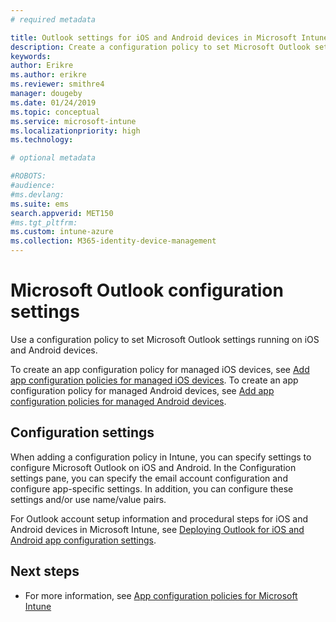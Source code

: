 ```yaml
---
# required metadata

title: Outlook settings for iOS and Android devices in Microsoft Intune
description: Create a configuration policy to set Microsoft Outlook settings running on iOS and Android devices.
keywords:
author: Erikre
ms.author: erikre
ms.reviewer: smithre4
manager: dougeby
ms.date: 01/24/2019
ms.topic: conceptual
ms.service: microsoft-intune
ms.localizationpriority: high
ms.technology:

# optional metadata

#ROBOTS:
#audience:
#ms.devlang:
ms.suite: ems
search.appverid: MET150
#ms.tgt_pltfrm:
ms.custom: intune-azure
ms.collection: M365-identity-device-management
---
```


# Microsoft Outlook configuration settings 

Use a configuration policy to set Microsoft Outlook settings running on iOS and Android devices. 

To create an app configuration policy for managed iOS devices, see [Add app configuration policies for managed iOS devices](app-configuration-policies-use-ios.md). To create an app configuration policy for managed Android devices, see [Add app configuration policies for managed Android devices](app-configuration-policies-use-android.md). 

## Configuration settings

When adding a configuration policy in Intune, you can specify settings to configure Microsoft Outlook on iOS and Android. In the Configuration settings pane, you can specify the email account configuration and configure app-specific settings. In addition, you can configure these settings and/or use name/value pairs.

For Outlook account setup information and procedural steps for iOS and Android devices in Microsoft Intune, see [Deploying Outlook for iOS and Android app configuration settings](https://docs.microsoft.com/exchange/clients-and-mobile-in-exchange-online/outlook-for-ios-and-android/outlook-for-ios-and-android-configuration-with-microsoft-intune).

## Next steps

- For more information, see [App configuration policies for Microsoft Intune](app-configuration-policies-overview.md)

